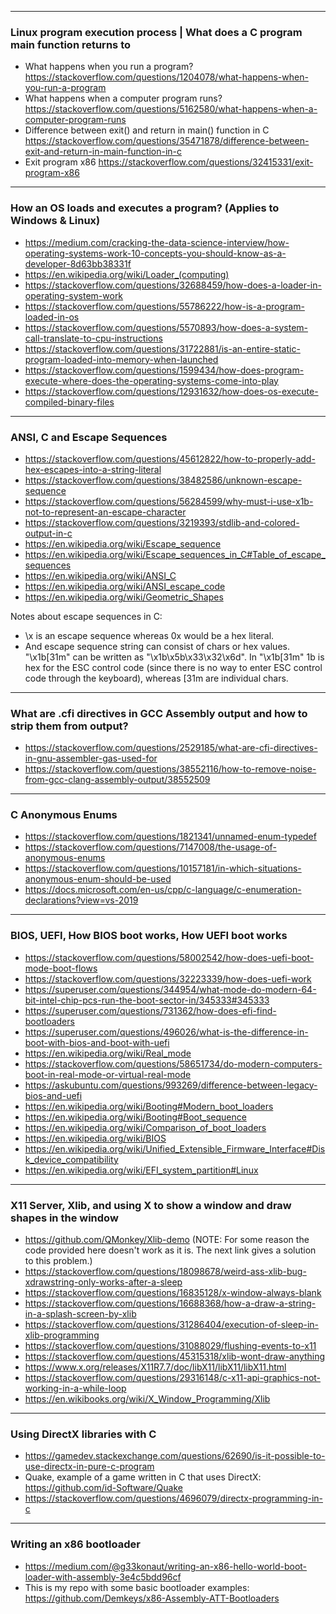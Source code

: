 ----
### Linux program execution process | What does a C program main function returns to

* What happens when you run a program? https://stackoverflow.com/questions/1204078/what-happens-when-you-run-a-program
* What happens when a computer program runs? https://stackoverflow.com/questions/5162580/what-happens-when-a-computer-program-runs
* Difference between exit() and return in main() function in C https://stackoverflow.com/questions/35471878/difference-between-exit-and-return-in-main-function-in-c
* Exit program x86 https://stackoverflow.com/questions/32415331/exit-program-x86
----
### How an OS loads and executes a program? (Applies to Windows & Linux)
* https://medium.com/cracking-the-data-science-interview/how-operating-systems-work-10-concepts-you-should-know-as-a-developer-8d63bb38331f
* https://en.wikipedia.org/wiki/Loader_(computing)
* https://stackoverflow.com/questions/32688459/how-does-a-loader-in-operating-system-work
* https://stackoverflow.com/questions/55786222/how-is-a-program-loaded-in-os
* https://stackoverflow.com/questions/5570893/how-does-a-system-call-translate-to-cpu-instructions
* https://stackoverflow.com/questions/31722881/is-an-entire-static-program-loaded-into-memory-when-launched
* https://stackoverflow.com/questions/1599434/how-does-program-execute-where-does-the-operating-systems-come-into-play
* https://stackoverflow.com/questions/12931632/how-does-os-execute-compiled-binary-files
----
### ANSI, C and Escape Sequences

* https://stackoverflow.com/questions/45612822/how-to-properly-add-hex-escapes-into-a-string-literal
* https://stackoverflow.com/questions/38482586/unknown-escape-sequence
* https://stackoverflow.com/questions/56284599/why-must-i-use-x1b-not-to-represent-an-escape-character
* https://stackoverflow.com/questions/3219393/stdlib-and-colored-output-in-c
* https://en.wikipedia.org/wiki/Escape_sequence
* https://en.wikipedia.org/wiki/Escape_sequences_in_C#Table_of_escape_sequences
* https://en.wikipedia.org/wiki/ANSI_C
* https://en.wikipedia.org/wiki/ANSI_escape_code
* https://en.wikipedia.org/wiki/Geometric_Shapes


Notes about escape sequences in C:
* \x is an escape sequence whereas 0x would be a hex literal.
* And escape sequence string can consist of chars or hex values. "\x1b[31m" can be written as "\x1b\x5b\x33\x32\x6d". In "\x1b[31m" 1b is hex for the ESC control code (since there is no way to enter ESC control code through the keyboard), whereas [31m are individual chars.
----
### What are .cfi directives in GCC Assembly output and how to strip them from output?
* https://stackoverflow.com/questions/2529185/what-are-cfi-directives-in-gnu-assembler-gas-used-for
* https://stackoverflow.com/questions/38552116/how-to-remove-noise-from-gcc-clang-assembly-output/38552509
----
### C Anonymous Enums
* https://stackoverflow.com/questions/1821341/unnamed-enum-typedef
* https://stackoverflow.com/questions/7147008/the-usage-of-anonymous-enums
* https://stackoverflow.com/questions/10157181/in-which-situations-anonymous-enum-should-be-used
* https://docs.microsoft.com/en-us/cpp/c-language/c-enumeration-declarations?view=vs-2019
---
### BIOS, UEFI, How BIOS boot works, How UEFI boot works
* https://stackoverflow.com/questions/58002542/how-does-uefi-boot-mode-boot-flows
* https://stackoverflow.com/questions/32223339/how-does-uefi-work
* https://superuser.com/questions/344954/what-mode-do-modern-64-bit-intel-chip-pcs-run-the-boot-sector-in/345333#345333
* https://superuser.com/questions/731362/how-does-efi-find-bootloaders
* https://superuser.com/questions/496026/what-is-the-difference-in-boot-with-bios-and-boot-with-uefi
* https://en.wikipedia.org/wiki/Real_mode
* https://stackoverflow.com/questions/58651734/do-modern-computers-boot-in-real-mode-or-virtual-real-mode
* https://askubuntu.com/questions/993269/difference-between-legacy-bios-and-uefi
* https://en.wikipedia.org/wiki/Booting#Modern_boot_loaders
* https://en.wikipedia.org/wiki/Booting#Boot_sequence
* https://en.wikipedia.org/wiki/Comparison_of_boot_loaders
* https://en.wikipedia.org/wiki/BIOS
* https://en.wikipedia.org/wiki/Unified_Extensible_Firmware_Interface#Disk_device_compatibility
* https://en.wikipedia.org/wiki/EFI_system_partition#Linux
----
### X11 Server, Xlib, and using X to show a window and draw shapes in the window
* https://github.com/QMonkey/Xlib-demo (NOTE: For some reason the code provided here doesn't work as it is. The next link gives a solution to this problem.)
* https://stackoverflow.com/questions/18098678/weird-ass-xlib-bug-xdrawstring-only-works-after-a-sleep
* https://stackoverflow.com/questions/16835128/x-window-always-blank
* https://stackoverflow.com/questions/16688368/how-a-draw-a-string-in-a-splash-screen-by-xlib
* https://stackoverflow.com/questions/31286404/execution-of-sleep-in-xlib-programming
* https://stackoverflow.com/questions/31088029/flushing-events-to-x11
* https://stackoverflow.com/questions/45315318/xlib-wont-draw-anything
* https://www.x.org/releases/X11R7.7/doc/libX11/libX11/libX11.html
* https://stackoverflow.com/questions/29316148/c-x11-api-graphics-not-working-in-a-while-loop
* https://en.wikibooks.org/wiki/X_Window_Programming/Xlib
----
### Using DirectX libraries with C
* https://gamedev.stackexchange.com/questions/62690/is-it-possible-to-use-directx-in-pure-c-program
* Quake, example of a game written in C that uses DirectX: https://github.com/id-Software/Quake
* https://stackoverflow.com/questions/4696079/directx-programming-in-c
----
### Writing an x86 bootloader
* https://medium.com/@g33konaut/writing-an-x86-hello-world-boot-loader-with-assembly-3e4c5bdd96cf
* This is my repo with some basic bootloader examples: https://github.com/Demkeys/x86-Assembly-ATT-Bootloaders

